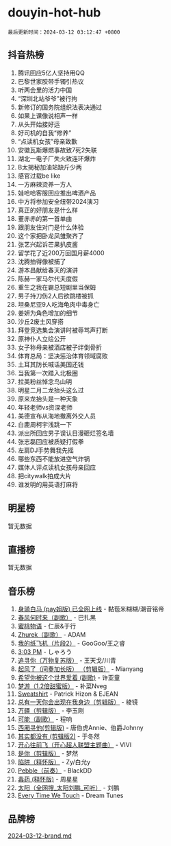 # douyin-hot-hub

`最后更新时间：2024-03-12 03:12:47 +0800`

## 抖音热榜

1. 腾讯回应5亿人坚持用QQ
1. 巴黎世家胶带手镯引热议
1. 听两会里的活力中国
1. “深圳北站爷爷”被行拘
1. 新修订的国务院组织法表决通过
1. 如果上课像说相声一样
1. 从头开始接好运
1. 好司机的自我“修养”
1. “点读机女孩”母亲致歉
1. 安徽瓦斯爆燃事故致7死2失联
1. 湖北一电子厂失火致连环爆炸
1. B太揭秘加油站缺斤少两
1. 感官过载be like
1. 一方麻辣烫养一方人
1. 娃哈哈客服回应推出啤酒产品
1. 中方将参加安全纽带2024演习
1. 真正的好朋友是什么样
1. 董赤赤的第一首单曲
1. 跟朋友住对门是什么体验
1. 这个家把卧龙凤雏聚齐了
1. 张艺兴起诉芒果扒皮酱
1. 留学花了近200万回国月薪4000
1. 沈腾拍得像被捕了
1. 游本昌献给春天的演讲
1. 陈赫一家马尔代夫度假
1. 重生之我在霸总短剧里当保姆
1. 男子持刀伤2人后欲跳楼被抓
1. 坦桑尼亚9人吃海龟肉中毒身亡
1. 姜妍为角色增加的细节
1. 沙丘2废土风穿搭
1. 拜登竞选集会演讲时被辱骂声打断
1. 原神仆人立绘公开
1. 女子称母亲被酒店被子绊倒骨折
1. 体育总局：坚决惩治体育领域腐败
1. 土耳其防长喊话美国还钱
1. 当我第一次踏入北极圈
1. 拉美粉丝悼念鸟山明
1. 明星二月二龙抬头这么过
1. 原来龙抬头是一种天象
1. 年轻老师vs资深老师
1. 美德宣布从海地撤离外交人员
1. 白鹿周柯宇浅跳一下
1. 派出所回应男子误认日漫砸烂签名墙
1. 张志磊回应被质疑打假拳
1. 左肩DJ手势舞我先摇
1. 哪些东西不能放进空气炸锅
1. 媒体人评点读机女孩母亲回应
1. 把citywalk拍成大片
1. 谁发明的用英语打麻将

## 明星榜

暂无数据

## 直播榜

暂无数据

## 音乐榜

1. [身骑白马 (pay姐版) 已全网上线](https://sf5-hl-cdn-tos.douyinstatic.com/obj/tos-cn-ve-2774/oQLO5ZgLsFkaDhdIIveF2zUCgfweY0gWaH4AQG) - 黏苞米糊糊/潮音铭帝
1. [春风何时来（副歌）](https://sf6-cdn-tos.douyinstatic.com/obj/tos-cn-ve-2774/ow7tbAiAWI2giBUrmu0hMMh3UYP3ZXdbDYiXd) - 巴扎黑
1. [蜜桃物语](https://sf5-hl-cdn-tos.douyinstatic.com/obj/tos-cn-ve-2774/oIhOSCZtIACtYU4XQkngiW9kCBfVD1Fz9IYeqL) - 仁辰&于行
1. [Zhurek（副歌）](https://sf5-hl-cdn-tos.douyinstatic.com/obj/tos-cn-ve-2774/ooQm8FBZQDlf0btEYgVpCcSCQfrdJGBEKZYBGS) - ADAM
1. [我的纸飞机（片段2）](https://sf3-cdn-tos.douyinstatic.com/obj/tos-cn-ve-2774/oM2ZrKcg2CD5AeRB2gkeXOFB1IxAGJdZPazYHf) - GooGoo/王之睿
1. [3:03 PM](https://sf5-hl-cdn-tos.douyinstatic.com/obj/tos-cn-ve-2774/6dbc1e43a5424f1d8e026f901c4ecac6) - しゃろう
1. [追寻你（万物复苏版）](https://sf5-hl-cdn-tos.douyinstatic.com/obj/tos-cn-ve-2774/oYeAZJsbjIDit9APmBg8u6uDUQnHmoCf3gbo74) - 王天戈/川青
1. [起风了（间奏加长版） （剪辑版）](https://sf3-cdn-tos.douyinstatic.com/obj/tos-cn-ve-2774/8a927fdf26bc49e0ada58e80d57cf030) - Mianyang
1. [希望你被这个世界爱着 (副歌)](https://sf5-hl-cdn-tos.douyinstatic.com/obj/tos-cn-ve-2774/oUHCmWQfZlE3QQBKBeD8rCFLpJzPgCpImhsxMt) - 许亚童
1. [梦游（1.2倍甜蜜版）](https://sf5-hl-cdn-tos.douyinstatic.com/obj/tos-cn-ve-2774/o4gyAUm8hwufoEABmwVIiQtHsFuGzAEEWtNMzo) - 补菜Nveg
1. [Sweatshirt](https://sf5-hl-cdn-tos.douyinstatic.com/obj/tos-cn-ve-2774/oIljDAEhoLZWOUjICBfkC4Uzg1QB1BFgNfItyL) - Patrick Hizon & EJEAN
1. [总有一天你会出现在我身边（剪辑版）](https://sf5-hl-cdn-tos.douyinstatic.com/obj/tos-cn-ve-2774/oMLsHwhWW7CYoAhoWB9EXUQIzNBsfAJxpAoxCU) - 棱镜
1. [万疆（剪辑版）](https://sf3-cdn-tos.douyinstatic.com/obj/tos-cn-ve-2774/ooG7oVgFlDTelKCjCsTTobQvbdtj1BBQXnfZd8) - 李玉刚
1. [可能（副歌）](https://sf5-hl-cdn-tos.douyinstatic.com/obj/tos-cn-ve-2774/cde1731888894259b333569393c2fb51) - 程响
1. [西厢寻他(剪辑版)](https://sf3-cdn-tos.douyinstatic.com/obj/tos-cn-ve-2774/oUsAVfAQKlRNxEv5qxvIB8o5qmIWUcXbzJKJhw) - 唐伯虎Annie、伯爵Johnny
1. [其实都没有 (剪辑版2)](https://sf5-hl-cdn-tos.douyinstatic.com/obj/tos-cn-ve-2774/oEBNQenHZtBhxYjGgUDQk0BCHTigQafgFlbQ7k) - 于冬然
1. [开心往前飞（开心超人联盟主题曲）](https://sf3-cdn-tos.douyinstatic.com/obj/tos-cn-ve-2774/9d8fb7c82cf1421fb93a9fe925275e0a) - VIVI
1. [是你（剪辑版）](https://sf6-cdn-tos.douyinstatic.com/obj/tos-cn-ve-2774/46019dae783c4c969944217fe1cfafc4) - 梦然
1. [陷阱（释怀版）](https://sf5-hl-cdn-tos.douyinstatic.com/obj/tos-cn-ve-2774/oE8C21LeZrzKLDFfQYgMzx4GAIHageG5IzayY7) - Zy/白允y
1. [Pebble（前奏）](https://sf5-hl-cdn-tos.douyinstatic.com/obj/tos-cn-ve-2774/5e6913036e674b34b92df6abd1361f00) - BlackDD
1. [毒药 (释怀版)](https://sf5-hl-cdn-tos.douyinstatic.com/obj/tos-cn-ve-2774/oYILMEAzspdZBIzy4frJNB8ZHPHWAhiwowd4Ad) - 周星星
1. [太阳（全网搜_太阳刘鹏_可听）](https://sf5-hl-cdn-tos.douyinstatic.com/obj/tos-cn-ve-2774/ogWbyIQnlBFImVbeDocRdCIYtBHlbJXgfZMvgz) - 刘鹏
1. [Every Time We Touch](https://sf5-hl-cdn-tos.douyinstatic.com/obj/tos-cn-ve-2774/ogN6lUKQeBBfEVhIOMikG1CcJjugxk1tztZyhP) - Dream Tunes

## 品牌榜

[2024-03-12-brand.md](2024-03-12-brand.md)

